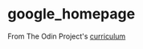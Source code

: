# google_homepage

From The Odin Project's [curriculum](http://www.theodinproject.com/courses/web-development-101/lessons/html-css)